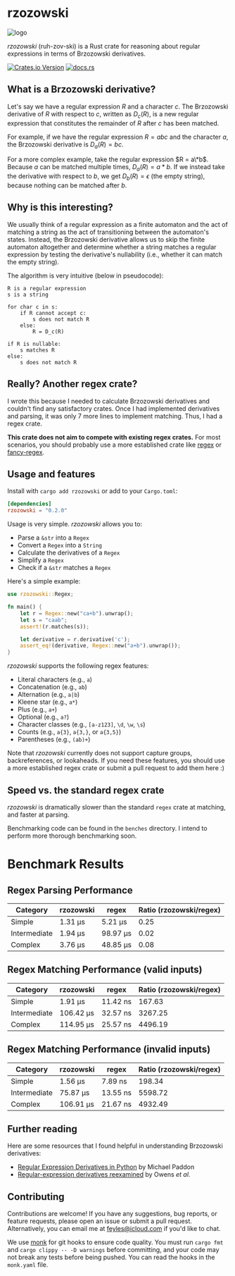 # rzozowski

![logo](logo.png)

*rzozowski* (ruh-zov-ski) is a Rust crate for reasoning about regular expressions in terms of Brzozowski derivatives.

<a href="https://crates.io/crates/rzozowski"><img alt="Crates.io Version" src="https://img.shields.io/crates/v/rzozowski?link=https%3A%2F%2Fcrates.io%2Fcrates%2Frzozowski"></a> <a href="https://docs.rs/rzozowski"><img alt="docs.rs" src="https://img.shields.io/docsrs/rzozowski?link=https%3A%2F%2Fdocs.rs%2Frzozowski%2Flatest%2Frzozowski%2F"></a>

## What is a Brzozowski derivative?

Let's say we have a regular expression $R$ and a character $c$. The Brzozowski derivative of $R$ with respect to $c$, written as $D_c(R)$, is a new regular expression that constitutes the remainder of $R$ after $c$ has been matched.

For example, if we have the regular expression $R = abc$ and the character $a$, the Brzozowski derivative is $D_a(R) = bc$.

For a more complex example, take the regular expression $R = a\*b$. Because $a$ can be matched multiple times, $D_a(R) = a*b$. If we instead take the derivative with respect to $b$, we get $D_b(R) = \epsilon$ (the empty string), because nothing can be matched after $b$.

## Why is this interesting?

We usually think of a regular expression as a finite automaton and the act of matching a string as the act of transitioning between the automaton's states. Instead, the Brzozowski derivative allows us to skip the finite automaton altogether and determine whether a string matches a regular expression by testing the derivative's nullability (i.e., whether it can match the empty string).

The algorithm is very intuitive (below in pseudocode):

```
R is a regular expression
s is a string

for char c in s:
    if R cannot accept c:
        s does not match R
    else:
        R = D_c(R)

if R is nullable:
    s matches R
else:
    s does not match R
```

## Really? Another regex crate?

I wrote this because I needed to calculate Brzozowski derivatives and couldn't find any satisfactory crates. Once I had implemented derivatives and parsing, it was only 7 more lines to implement matching. Thus, I had a regex crate.

**This crate does not aim to compete with existing regex crates.** For most scenarios, you should probably use a more established crate like [regex](https://github.com/rust-lang/regex) or [fancy-regex](https://github.com/fancy-regex/fancy-regex).

## Usage and features

Install with `cargo add rzozowski` or add to your `Cargo.toml`:

```toml
[dependencies]
rzozowski = "0.2.0"
```

Usage is very simple. *rzozowski* allows you to:

- Parse a `&str` into a `Regex`
- Convert a `Regex` into a `String`
- Calculate the derivatives of a `Regex`
- Simplify a `Regex`
- Check if a `&str` matches a `Regex`

Here's a simple example:

```rust
use rzozowski::Regex;

fn main() {
    let r = Regex::new("ca+b").unwrap();
    let s = "caab";
    assert!(r.matches(s));

    let derivative = r.derivative('c');
    assert_eq!(derivative, Regex::new("a+b").unwrap());
}
```

*rzozowski* supports the following regex features:

- Literal characters (e.g., `a`)
- Concatenation (e.g., `ab`)
- Alternation (e.g., `a|b`)
- Kleene star (e.g., `a*`)
- Plus (e.g., `a+`)
- Optional (e.g., `a?`)
- Character classes (e.g., `[a-z123]`, `\d`, `\w`, `\s`)
- Counts (e.g., `a{3}`, `a{3,}`, or `a{3,5}`)
- Parentheses (e.g., `(ab)+`)

Note that *rzozowski* currently does not support capture groups, backreferences, or lookaheads. If you need these features, you should use a more established regex crate or submit a pull request to add them here :)

## Speed vs. the standard regex crate

*rzozowski* is dramatically slower than the standard `regex` crate at matching, and faster at parsing.

Benchmarking code can be found in the `benches` directory. I intend to perform more thorough benchmarking soon.

# Benchmark Results

## Regex Parsing Performance

| Category | rzozowski | regex | Ratio (rzozowski/regex) |
|----------|-----------|-------|--------------------------|
| Simple | 1.31 μs | 5.21 μs | 0.25 |
| Intermediate | 1.94 μs | 98.97 μs | 0.02 |
| Complex | 3.76 μs | 48.85 μs | 0.08 |

## Regex Matching Performance (valid inputs)

| Category | rzozowski | regex | Ratio (rzozowski/regex) |
|----------|-----------|-------|--------------------------|
| Simple | 1.91 μs | 11.42 ns | 167.63 |
| Intermediate | 106.42 μs | 32.57 ns | 3267.25 |
| Complex | 114.95 μs | 25.57 ns | 4496.19 |

## Regex Matching Performance (invalid inputs)

| Category | rzozowski | regex | Ratio (rzozowski/regex) |
|----------|-----------|-------|--------------------------|
| Simple | 1.56 μs | 7.89 ns | 198.34 |
| Intermediate | 75.87 μs | 13.55 ns | 5598.72 |
| Complex | 106.91 μs | 21.67 ns | 4932.49 |

## Further reading

Here are some resources that I found helpful in understanding Brzozowski derivatives:

- [Regular Expression Derivatives in Python](https://archive.fosdem.org/2018/schedule/event/python_regex_derivatives/) by Michael Paddon
- [Regular-expression derivatives reexamined](https://www.khoury.northeastern.edu/home/turon/re-deriv.pdf) by Owens *et al.*

## Contributing

Contributions are welcome! If you have any suggestions, bug reports, or feature requests, please open an issue or submit a pull request. Alternatively, you can email me at [feyles@icloud.com](mailto:feyles@icloud.com) if you'd like to chat.

We use [monk](https://github.com/daynin/monk) for git hooks to ensure code quality. You must run `cargo fmt` and `cargo clippy -- -D warnings` before committing, and your code may not break any tests before being pushed. You can read the hooks in the `monk.yaml` file.
